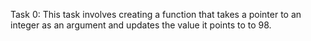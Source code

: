 Task 0: This task involves creating a function that takes a pointer to an integer as an argument and updates the value it points to to 98.
